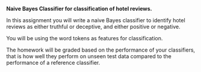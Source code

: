**Naive Bayes Classifier for classification of hotel reviews.**

In this assignment you will write a naive Bayes classifier to identify hotel reviews as either truthful or deceptive, and either positive or negative. 

You will be using the word tokens as features for classification. 

The homework will be graded based on the performance of your classifiers, that is how well they perform on unseen test data compared to the performance of a reference classifier.

